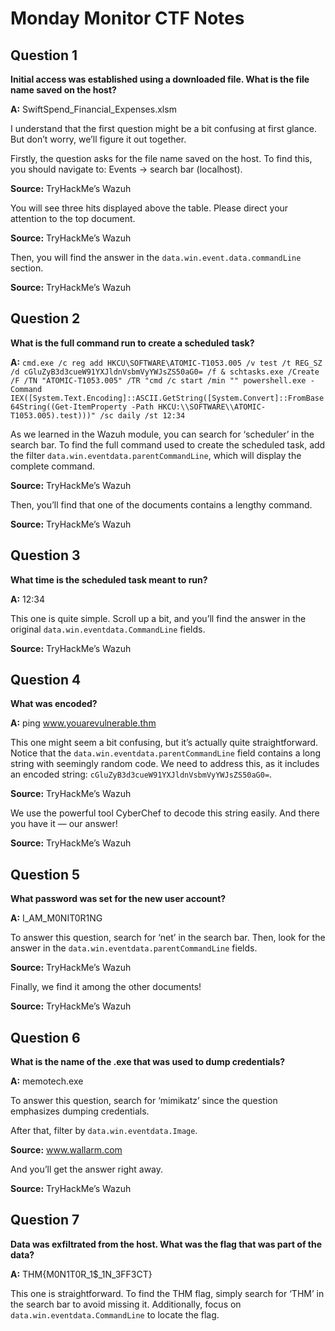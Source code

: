 # Monday Monitor CTF Notes

## Question 1
**Initial access was established using a downloaded file. What is the file name saved on the host?**

**A:** SwiftSpend_Financial_Expenses.xlsm

I understand that the first question might be a bit confusing at first glance. But don’t worry, we’ll figure it out together.

Firstly, the question asks for the file name saved on the host. To find this, you should navigate to: Events → search bar (localhost).

**Source:** TryHackMe’s Wazuh

You will see three hits displayed above the table. Please direct your attention to the top document.

**Source:** TryHackMe’s Wazuh

Then, you will find the answer in the `data.win.event.data.commandLine` section.

**Source:** TryHackMe’s Wazuh

## Question 2
**What is the full command run to create a scheduled task?**

**A:** `cmd.exe /c reg add HKCU\SOFTWARE\ATOMIC-T1053.005 /v test /t REG_SZ /d cGluZyB3d3cueW91YXJldnVsbmVyYWJsZS50aG0= /f & schtasks.exe /Create /F /TN "ATOMIC-T1053.005" /TR "cmd /c start /min "" powershell.exe -Command IEX([System.Text.Encoding]::ASCII.GetString([System.Convert]::FromBase64String((Get-ItemProperty -Path HKCU:\\SOFTWARE\\ATOMIC-T1053.005).test)))" /sc daily /st 12:34`

As we learned in the Wazuh module, you can search for ‘scheduler’ in the search bar. To find the full command used to create the scheduled task, add the filter `data.win.eventdata.parentCommandLine`, which will display the complete command.

**Source:** TryHackMe’s Wazuh

Then, you’ll find that one of the documents contains a lengthy command.

**Source:** TryHackMe’s Wazuh

## Question 3
**What time is the scheduled task meant to run?**

**A:** 12:34

This one is quite simple. Scroll up a bit, and you’ll find the answer in the original `data.win.eventdata.CommandLine` fields.

**Source:** TryHackMe’s Wazuh

## Question 4
**What was encoded?**

**A:** ping www.youarevulnerable.thm

This one might seem a bit confusing, but it’s actually quite straightforward. Notice that the `data.win.eventdata.parentCommandLine` field contains a long string with seemingly random code. We need to address this, as it includes an encoded string: `cGluZyB3d3cueW91YXJldnVsbmVyYWJsZS50aG0=`.

**Source:** TryHackMe’s Wazuh

We use the powerful tool CyberChef to decode this string easily. And there you have it — our answer!

**Source:** TryHackMe’s Wazuh

## Question 5
**What password was set for the new user account?**

**A:** I_AM_M0NIT0R1NG

To answer this question, search for ‘net’ in the search bar. Then, look for the answer in the `data.win.eventdata.parentCommandLine` fields.

**Source:** TryHackMe’s Wazuh

Finally, we find it among the other documents!

**Source:** TryHackMe’s Wazuh

## Question 6
**What is the name of the .exe that was used to dump credentials?**

**A:** memotech.exe

To answer this question, search for ‘mimikatz’ since the question emphasizes dumping credentials.

After that, filter by `data.win.eventdata.Image`.

**Source:** www.wallarm.com

And you’ll get the answer right away.

**Source:** TryHackMe’s Wazuh

## Question 7
**Data was exfiltrated from the host. What was the flag that was part of the data?**

**A:** THM{M0N1T0R_1$_1N_3FF3CT}

This one is straightforward. To find the THM flag, simply search for ‘THM’ in the search bar to avoid missing it. Additionally, focus on `data.win.eventdata.CommandLine` to locate the flag.
